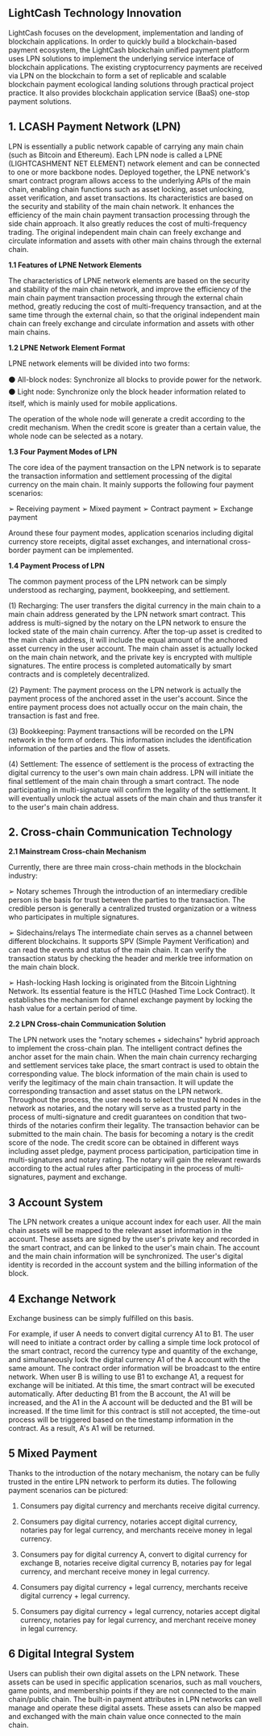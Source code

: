 **LightCash Technology Innovation**
----------------

LightCash focuses on the development, implementation and landing of blockchain applications. In order to quickly build a blockchain-based payment ecosystem, the LightCash blockchain unified payment platform uses LPN solutions to implement the underlying service interface of blockchain applications. The existing cryptocurrency payments are received via LPN on the blockchain to form a set of replicable and scalable blockchain payment ecological landing solutions through practical project practice. It also provides blockchain application service (BaaS) one-stop payment solutions. 
 
**1. LCASH Payment Network (LPN)**
-----------
LPN is essentially a public network capable of carrying any main chain (such as Bitcoin and Ethereum). Each LPN node is called a LPNE (LIGHTCASHMENT NET ELEMENT) network element and can be connected to one or more backbone nodes. Deployed together, the LPNE network's smart contract program allows access to the underlying APIs of the main chain, enabling chain functions such as asset locking, asset unlocking, asset verification, and asset transactions. Its characteristics are based on the security and stability of the main chain network. It enhances the efficiency of the main chain payment transaction processing through the side chain approach. It also greatly reduces the cost of multi-frequency trading. The original independent main chain can freely exchange and circulate information and assets with other main chains through the external chain. 
 
**1.1 Features of LPNE Network Elements**

The characteristics of LPNE network elements are based on the security and stability of the main chain network, and improve the efficiency of the main chain payment transaction processing through the external chain method, greatly reducing the cost of multi-frequency transaction, and at the same time through the external chain, so that the original independent main chain can freely exchange and circulate information and assets with other main chains. 
                  
**1.2 LPNE Network Element Format**

LPNE network elements will be divided into two forms: 

⚫ All-block nodes: Synchronize all blocks to provide power for the network. 
⚫ Light node: Synchronize only the block header information related to itself, which is mainly used for mobile applications. 

The operation of the whole node will generate a credit according to the credit mechanism. When the credit score is greater than a certain value, the whole node can be selected as a notary. 
                  
**1.3 Four Payment Modes of LPN**

The core idea of the payment transaction on the LPN network is to separate the transaction information and settlement processing of the digital currency on the main chain. It mainly supports the following four payment scenarios: 

➢   Receiving payment 
➢   Mixed payment 
➢   Contract payment 
➢  Exchange payment 
 
Around these four payment modes, application scenarios including digital currency store receipts, digital asset exchanges, and international cross-border payment can be implemented. 
 
**1.4  Payment Process of LPN**

The common payment process of the LPN network can be simply understood as recharging, payment, bookkeeping, and settlement. 

(1) Recharging: The user transfers the digital currency in the main chain to a main chain address generated by the LPN network smart contract. This address is multi-signed by the notary on the LPN network to ensure the locked state of the main chain currency. After the top-up asset is credited to the main chain address, it will include the equal amount of the anchored asset currency in the user account. The main chain asset is actually locked on the main chain network, and the private key is encrypted with multiple signatures. The entire process is completed automatically by smart contracts and is completely decentralized. 

(2)  Payment: The payment process on the LPN network is actually the payment process of the anchored asset in the user's account. Since the entire payment process does not actually occur on the main chain, the transaction is fast and free. 

(3)  Bookkeeping: Payment transactions will be recorded on the LPN network in the form of orders. This information includes the identification information of the parties and the flow of assets. 

(4)  Settlement: The essence of settlement is the process of extracting the digital currency to the user's own main chain address. LPN will initiate the final settlement of the main chain through a smart contract. The node participating in multi-signature will confirm the legality of the settlement. It will eventually unlock the actual assets of the main chain and thus transfer it to the user's main chain address. 
 
**2. Cross-chain Communication Technology**
-----------
**2.1 Mainstream Cross-chain Mechanism**

Currently, there are three main cross-chain methods in the blockchain industry: 

➢ Notary schemes 
Through the introduction of an intermediary credible person is the basis for trust between the parties to the transaction. The credible person is generally a centralized trusted organization or a witness who participates in multiple signatures. 

➢ Sidechains/relays 
The intermediate chain serves as a channel between different blockchains. It supports SPV (Simple Payment Verification) and can read the events and status of the main chain. It can verify the transaction status by checking the header and merkle tree information on the main chain block. 

➢ Hash-locking 
Hash locking is originated from the Bitcoin Lightning Network. Its essential feature is the HTLC (Hashed Time Lock Contract). It establishes the mechanism for channel exchange payment by locking the hash value for a certain period of time. 
 
**2.2 LPN Cross-chain Communication Solution**

The LPN network uses the "notary schemes + sidechains" hybrid approach to implement the cross-chain plan. The intelligent contract defines the anchor asset for the main chain. When the main chain currency recharging and settlement services take place, the smart contract is used to obtain the corresponding value. The block information of the main chain is used to verify the legitimacy of the main chain transaction. It will update the corresponding transaction and asset status on the LPN network. Throughout the process, the user needs to select the trusted N nodes in the network as notaries, and the notary will serve as a trusted party in the process of multi-signature and credit guarantees on condition that two-thirds of the notaries confirm their legality. The transaction behavior can be submitted to the main chain. The basis for becoming a notary is the credit score of the node. The credit score can be obtained in different ways including asset pledge, payment process participation, participation time in multi-signatures and notary rating. The notary will gain the relevant rewards according to the actual rules after participating in the process of multi-signatures, payment and exchange.  
 
**3 Account System**
-----------
The LPN network creates a unique account index for each user. All the main chain assets will be mapped to the relevant asset information in the account. These assets are signed by the user's private key and recorded in the smart contract, and can be linked to the user's main chain. The account and the main chain information will be synchronized. The user's digital identity is recorded in the account system and the billing information of the block.  
 
**4 Exchange Network**
-----------
Exchange business can be simply fulfilled on this basis. 

For example, if user A needs to convert digital currency A1 to B1. The user will need to initiate a contract order by calling a simple time lock protocol of the smart contract, record the currency type and quantity of the exchange, and simultaneously lock the digital currency A1 of the A account with the same amount. The contract order information will be broadcast to the entire network. When user B is willing to use B1 to exchange A1, a request for exchange will be initiated. At this time, the smart contract will be executed automatically. After deducting B1 from the B account, the A1 will be increased, and the A1 in the A account will be deducted and the B1 will be increased. If the time limit for this contract is still not accepted, the time-out process will be triggered based on the timestamp information in the contract. As a result, A's A1 will be returned. 
 
**5 Mixed Payment**
-----------
Thanks to the introduction of the notary mechanism, the notary can be fully trusted in the entire LPN network to perform its duties. The following payment scenarios can be pictured: 

1) Consumers pay digital currency and merchants receive digital currency. 

2) Consumers pay digital currency, notaries accept digital currency, notaries pay for legal currency, and merchants receive money in legal currency. 

3) Consumers pay for digital currency A, convert to digital currency for exchange B, notaries receive digital currency B, notaries pay for legal currency, and merchant receive money in legal currency. 

4) Consumers pay digital currency + legal currency, merchants receive digital currency + legal currency.  

5) Consumers pay digital currency + legal currency, notaries accept digital currency, notaries pay for legal currency, and merchant receive money in legal currency. 
                  
**6 Digital Integral System**
-----------
Users can publish their own digital assets on the LPN network. These assets can be used in specific application scenarios, such as mall vouchers, game points, and membership points if they are not connected to the main chain/public chain. The built-in payment attributes in LPN networks can well manage and operate these digital assets. These assets can also be mapped and exchanged with the main chain value once connected to the main chain.  



